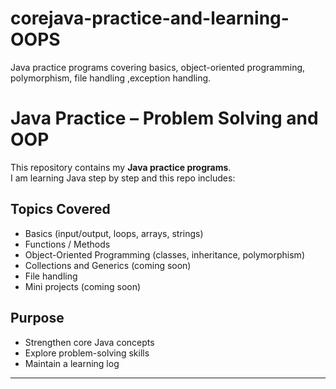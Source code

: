 # corejava-practice-and-learning-OOPS
Java practice programs covering basics, object-oriented programming, polymorphism, file handling ,exception handling.
# Java Practice – Problem Solving and OOP

This repository contains my **Java practice programs**.  
I am learning Java step by step and this repo includes:

## Topics Covered
- Basics (input/output, loops, arrays, strings)
- Functions / Methods
- Object-Oriented Programming (classes, inheritance, polymorphism)
- Collections and Generics (coming soon)
- File handling
- Mini projects (coming soon)

## Purpose
- Strengthen core Java concepts
- Explore problem-solving skills
- Maintain a learning log

---
